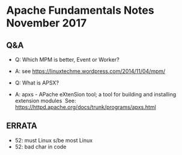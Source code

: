 # Apache Fundamentals Notes November 2017

## Q&A
* Q: Which MPM is better, Event or Worker?
* A: see https://linuxtechme.wordpress.com/2014/11/04/mpm/

* Q: What is APSX?
* A: apxs - APache eXtenSion tool; a tool for building and installing extension modules 
  See: https://httpd.apache.org/docs/trunk/programs/apxs.html
  
## ERRATA
* 52: must Linux s/be most Linux
* 52: bad char in code


